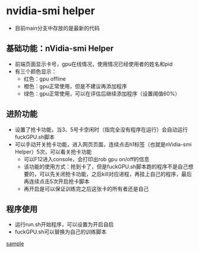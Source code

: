 # nvidia-smi helper

* 目前main分支中存放的是最新的代码

## 基础功能：nVidia-smi Helper
* 前端页面显示卡号，gpu在线情况，使用情况已经使用者的姓名和pid
* 有三个颜色显示：
    * 红色：gpu offline
    * 橙色：gpu正常使用，但是不建议再添加程序
    * 绿色：gpu正常使用，可以在评估后继续添加程序（设置阈值60%）

## 进阶功能
* 设置了抢卡功能，当3、5号卡空闲时（指完全没有程序在运行）会自动运行fuckGPU.sh脚本
* 可以手动开关抢卡功能，进入网页页面，连续点击h1标签（也就是nVidia-smi Helper）5次，可以看关抢卡功能
    * 可以F12进入console，会打印出rob gpu on/off的信息
    * 该功能的使用方式：抢到卡了，但是fuckGPU.sh脚本跑的程序不是自己想要的，可以先关闭抢卡功能，之后kill对应进程，再挂上自己的程序，最后再连续点击5次开启抢卡脚本
    * 再开启是可以保证训练完之后这张卡的所有者还是自己

## 程序使用
* 运行run.sh开始程序，可以设置为开启自启
* fuckGPU.sh可以替换为自己的训练脚本


[sample](./sample.png)
